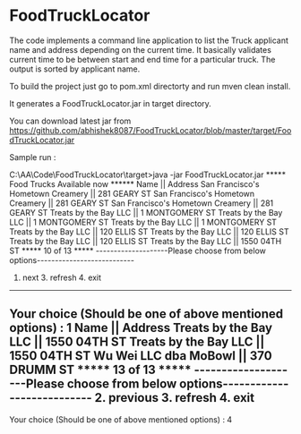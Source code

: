 # FoodTruckLocator

The code implements a command line application to list the Truck applicant name and address depending on the current time.
It basically validates current time to be between start and end time for a particular truck.
The output is sorted by applicant name.

To build the project just go to pom.xml directorty and run mven clean install.

It generates a FoodTruckLocator.jar in target directory.

You can download latest jar from https://github.com/abhishek8087/FoodTruckLocator/blob/master/target/FoodTruckLocator.jar

Sample run :

C:\AA\Code\FoodTruckLocator\target>java -jar FoodTruckLocator.jar
***** Food Trucks Available now ******
Name || Address
San Francisco's Hometown Creamery || 281 GEARY ST
San Francisco's Hometown Creamery || 281 GEARY ST
San Francisco's Hometown Creamery || 281 GEARY ST
Treats by the Bay LLC || 1 MONTGOMERY ST
Treats by the Bay LLC || 1 MONTGOMERY ST
Treats by the Bay LLC || 1 MONTGOMERY ST
Treats by the Bay LLC || 120 ELLIS ST
Treats by the Bay LLC || 120 ELLIS ST
Treats by the Bay LLC || 120 ELLIS ST
Treats by the Bay LLC || 1550 04TH ST
 ***** 10 of 13 *****
--------------------Please choose from below options---------------------------
1. next  3. refresh 4. exit
-------------------------------------------------------------------------------
Your choice (Should be one of above mentioned options) :
1
Name || Address
Treats by the Bay LLC || 1550 04TH ST
Treats by the Bay LLC || 1550 04TH ST
Wu Wei LLC dba MoBowl || 370 DRUMM ST
 ***** 13 of 13 *****
--------------------Please choose from below options---------------------------
2. previous 3. refresh 4. exit
-------------------------------------------------------------------------------
Your choice (Should be one of above mentioned options) :
4
 
